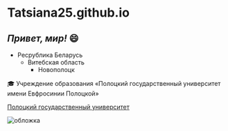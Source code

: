 # Tatsiana25.github.io
## *Привет, мир!*  :smile:
- Ресрублика Беларусь
  - Витебская область
    - Новополоцк
      
:mortar_board: Учреждение образования «Полоцкий государственный университет имени Евфросинии Полоцкой»
 
 [Полоцкий государственный университет](https://www.psu.by/ru/)

 
![обложка](https://nastgaz.by/wp-content/uploads/2023/12/5Y0A5029-1024x683.jpg)
